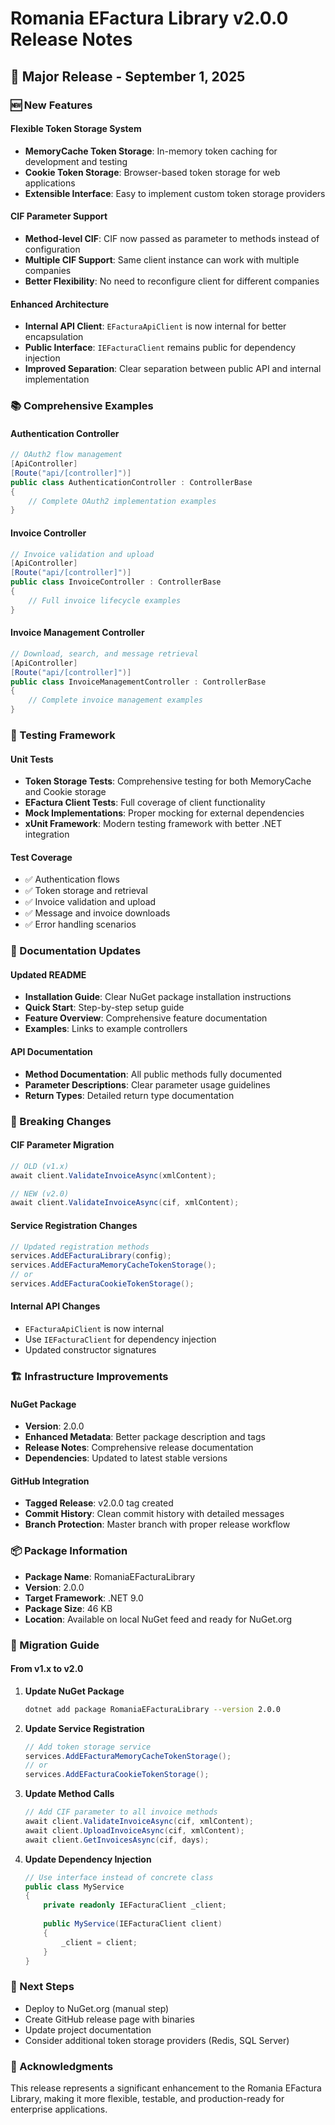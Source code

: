 # Romania EFactura Library v2.0.0 Release Notes

## 🎉 Major Release - September 1, 2025

### 🆕 New Features

#### Flexible Token Storage System
- **MemoryCache Token Storage**: In-memory token caching for development and testing
- **Cookie Token Storage**: Browser-based token storage for web applications
- **Extensible Interface**: Easy to implement custom token storage providers

#### CIF Parameter Support
- **Method-level CIF**: CIF now passed as parameter to methods instead of configuration
- **Multiple CIF Support**: Same client instance can work with multiple companies
- **Better Flexibility**: No need to reconfigure client for different companies

#### Enhanced Architecture
- **Internal API Client**: `EFacturaApiClient` is now internal for better encapsulation
- **Public Interface**: `IEFacturaClient` remains public for dependency injection
- **Improved Separation**: Clear separation between public API and internal implementation

### 📚 Comprehensive Examples

#### Authentication Controller
```csharp
// OAuth2 flow management
[ApiController]
[Route("api/[controller]")]
public class AuthenticationController : ControllerBase
{
    // Complete OAuth2 implementation examples
}
```

#### Invoice Controller
```csharp
// Invoice validation and upload
[ApiController]
[Route("api/[controller]")]
public class InvoiceController : ControllerBase
{
    // Full invoice lifecycle examples
}
```

#### Invoice Management Controller
```csharp
// Download, search, and message retrieval
[ApiController]
[Route("api/[controller]")]
public class InvoiceManagementController : ControllerBase
{
    // Complete invoice management examples
}
```

### 🧪 Testing Framework

#### Unit Tests
- **Token Storage Tests**: Comprehensive testing for both MemoryCache and Cookie storage
- **EFactura Client Tests**: Full coverage of client functionality
- **Mock Implementations**: Proper mocking for external dependencies
- **xUnit Framework**: Modern testing framework with better .NET integration

#### Test Coverage
- ✅ Authentication flows
- ✅ Token storage and retrieval
- ✅ Invoice validation and upload
- ✅ Message and invoice downloads
- ✅ Error handling scenarios

### 📖 Documentation Updates

#### Updated README
- **Installation Guide**: Clear NuGet package installation instructions
- **Quick Start**: Step-by-step setup guide
- **Feature Overview**: Comprehensive feature documentation
- **Examples**: Links to example controllers

#### API Documentation
- **Method Documentation**: All public methods fully documented
- **Parameter Descriptions**: Clear parameter usage guidelines
- **Return Types**: Detailed return type documentation

### 🔄 Breaking Changes

#### CIF Parameter Migration
```csharp
// OLD (v1.x)
await client.ValidateInvoiceAsync(xmlContent);

// NEW (v2.0)
await client.ValidateInvoiceAsync(cif, xmlContent);
```

#### Service Registration Changes
```csharp
// Updated registration methods
services.AddEFacturaLibrary(config);
services.AddEFacturaMemoryCacheTokenStorage();
// or
services.AddEFacturaCookieTokenStorage();
```

#### Internal API Changes
- `EFacturaApiClient` is now internal
- Use `IEFacturaClient` for dependency injection
- Updated constructor signatures

### 🏗️ Infrastructure Improvements

#### NuGet Package
- **Version**: 2.0.0
- **Enhanced Metadata**: Better package description and tags
- **Release Notes**: Comprehensive release documentation
- **Dependencies**: Updated to latest stable versions

#### GitHub Integration
- **Tagged Release**: v2.0.0 tag created
- **Commit History**: Clean commit history with detailed messages
- **Branch Protection**: Master branch with proper release workflow

### 📦 Package Information

- **Package Name**: RomaniaEFacturaLibrary
- **Version**: 2.0.0
- **Target Framework**: .NET 9.0
- **Package Size**: 46 KB
- **Location**: Available on local NuGet feed and ready for NuGet.org

### 🚀 Migration Guide

#### From v1.x to v2.0

1. **Update NuGet Package**
   ```bash
   dotnet add package RomaniaEFacturaLibrary --version 2.0.0
   ```

2. **Update Service Registration**
   ```csharp
   // Add token storage service
   services.AddEFacturaMemoryCacheTokenStorage();
   // or
   services.AddEFacturaCookieTokenStorage();
   ```

3. **Update Method Calls**
   ```csharp
   // Add CIF parameter to all invoice methods
   await client.ValidateInvoiceAsync(cif, xmlContent);
   await client.UploadInvoiceAsync(cif, xmlContent);
   await client.GetInvoicesAsync(cif, days);
   ```

4. **Update Dependency Injection**
   ```csharp
   // Use interface instead of concrete class
   public class MyService
   {
       private readonly IEFacturaClient _client;
       
       public MyService(IEFacturaClient client)
       {
           _client = client;
       }
   }
   ```

### 🎯 Next Steps

- Deploy to NuGet.org (manual step)
- Create GitHub release page with binaries
- Update project documentation
- Consider additional token storage providers (Redis, SQL Server)

### 🙏 Acknowledgments

This release represents a significant enhancement to the Romania EFactura Library, making it more flexible, testable, and production-ready for enterprise applications.
